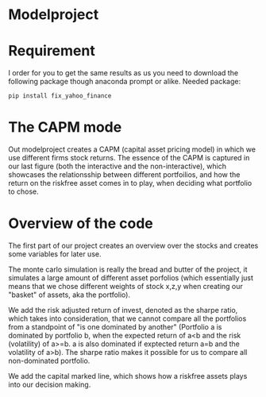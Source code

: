 # Modelproject

# Requirement
I order for you to get the same results as us you need to download the following package though anaconda prompt or alike.
Needed package:
```
pip install fix_yahoo_finance
```

# The CAPM mode
Out modelproject creates a CAPM (capital asset pricing model) in which we use different firms stock returns. The essence of the CAPM is captured in our last figure (both the interactive and the non-interactive), which showcases the relationsship between different portfoilios, and how the return on the riskfree asset comes in to play, when deciding what portfolio to chose.

# Overview of the code 
The first part of our project creates an overview over the stocks and creates some variables for later use.

The monte carlo simulation is really the bread and butter of the project, it simulates a large amount of different asset porfolios 
(which essentially just means that we chose different weights of stock x,z,y when creating our "basket" of assets, aka the portfolio).
 
We add the risk adjusted return of invest, denoted as the sharpe ratio, which takes into consideration, that we cannot compare all the portfolios from a standpoint of "is one dominated by another" (Portfolio a is dominated by portfolio b, when the expected return of a<b and the risk (volatility) of a>=b. a is also dominated if exptected return a=b and the volatility of a>b). The sharpe ratio makes it possible for us to compare all non-dominated portfolio.
 
We add the capital marked line, which shows how a riskfree assets plays into our decision making.
